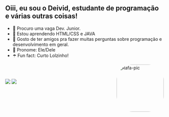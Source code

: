 ## Oiii, eu sou o Deivid, estudante de programação e várias outras coisas! 

- 🔮 Procuro uma vaga Dev. Junior.
- 👾 Estou aprendendo HTML/CSS e JAVA
- 💜 Gosto de ter amigos pra fazer muitas perguntas sobre programação e desenvolvimento em geral.
- 🍇 Pronome: Ele/Dele
- ☂️ Fun fact: Curto Lolzinho!
<img align="right" alt="Rafa-pic" height="150" style="border-radius:50px;" src="https://i.picasion.com/pic91/855c4f1fd968fc0fdbbd823cbca6a653.gif">
</div>

<div style="display: inline_block"><br>
</div>
  
  ##
 
<div> 
  <a href = "mailto:deividmendoncaprofissional@gmail.com"><img src="https://img.shields.io/badge/-Gmail-%23333?style=for-the-badge&logo=gmail&logoColor=white" target="_blank"></a>
  <a href="https://www.linkedin.com/in/deivid-mendonça/-45875016a" target="_blank"><img src="https://img.shields.io/badge/-LinkedIn-%230077B5?style=for-the-badge&logo=linkedin&logoColor=white" target="_blank"></a>
</div>
